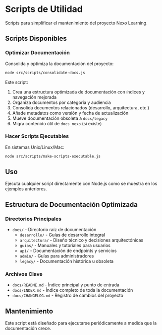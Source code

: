 
# Scripts de Utilidad

Scripts para simplificar el mantenimiento del proyecto Nexo Learning.

## Scripts Disponibles

### Optimizar Documentación

Consolida y optimiza la documentación del proyecto:

```bash
node src/scripts/consolidate-docs.js
```

Este script:
1. Crea una estructura optimizada de documentación con índices y navegación mejorada
2. Organiza documentos por categoría y audiencia
3. Consolida documentos relacionados (desarrollo, arquitectura, etc.)
4. Añade metadatos como versión y fecha de actualización
5. Mueve documentación obsoleta a `docs/legacy`
6. Migra contenido útil de `docs_nexo` (si existe)

### Hacer Scripts Ejecutables

En sistemas Unix/Linux/Mac:

```bash
node src/scripts/make-scripts-executable.js
```

## Uso

Ejecuta cualquier script directamente con Node.js como se muestra en los ejemplos anteriores.

## Estructura de Documentación Optimizada

### Directorios Principales

- `docs/` - Directorio raíz de documentación
  - `desarrollo/` - Guías de desarrollo integral
  - `arquitectura/` - Diseño técnico y decisiones arquitectónicas
  - `guias/` - Manuales y tutoriales para usuarios
  - `api/` - Documentación de endpoints y servicios
  - `admin/` - Guías para administradores
  - `legacy/` - Documentación histórica u obsoleta

### Archivos Clave

- `docs/README.md` - Índice principal y punto de entrada
- `docs/INDEX.md` - Índice completo de toda la documentación
- `docs/CHANGELOG.md` - Registro de cambios del proyecto

## Mantenimiento

Este script está diseñado para ejecutarse periódicamente a medida que la documentación crece.
